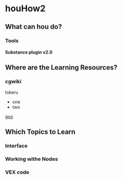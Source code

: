 # houHow2

## What can hou do?

### Tools

#### Substance plugin v2.0

## Where are the Learning Resources?

### cgwiki

tokeru

- one
- two

[goo](http://google.com)

## Which Topics to Learn

### Interface

### Working withe Nodes

### VEX code
